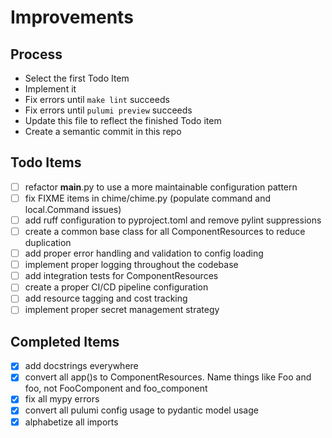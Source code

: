 # Improvements

## Process

- Select the first Todo Item
- Implement it
- Fix errors until `make lint` succeeds
- Fix errors until `pulumi preview` succeeds
- Update this file to reflect the finished Todo item
- Create a semantic commit in this repo

## Todo Items

- [ ] refactor __main__.py to use a more maintainable configuration pattern
- [ ] fix FIXME items in chime/chime.py (populate command and local.Command issues)
- [ ] add ruff configuration to pyproject.toml and remove pylint suppressions
- [ ] create a common base class for all ComponentResources to reduce duplication
- [ ] add proper error handling and validation to config loading
- [ ] implement proper logging throughout the codebase
- [ ] add integration tests for ComponentResources
- [ ] create a proper CI/CD pipeline configuration
- [ ] add resource tagging and cost tracking
- [ ] implement proper secret management strategy

## Completed Items

- [x] add docstrings everywhere
- [x] convert all app()s to ComponentResources. Name things like Foo and foo, not FooComponent and foo_component
- [x] fix all mypy errors
- [x] convert all pulumi config usage to pydantic model usage
- [x] alphabetize all imports 